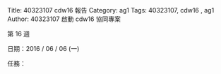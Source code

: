 Title: 40323107 cdw16 報告
Category: ag1
Tags: 40323107, cdw16 , ag1
Author: 40323107
啟動 cdw16 協同專案

<!-- PELICAN_END_SUMMARY -->

第 16 週

日期：2016 / 06 / 06 (一)

任務：
